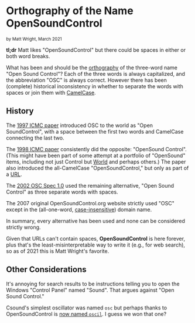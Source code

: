 # Orthography of the Name OpenSoundControl

<small>by Matt Wright, March 2021</small>


**tl;dr** Matt likes "OpenSoundControl" but there could be spaces
in either or both word breaks.

What has been and should be the
[orthography](https://en.wikipedia.org/wiki/Orthography) of the
three-word name "Open Sound Control"? Each of the three words is
always capitalized, and the abbreviation "OSC" is always correct.
However there has been (complete) historical inconsistency in whether
to separate the words with spaces or join them with
[CamelCase](https://en.wikipedia.org/wiki/Camel_case).

## History

The [1997 ICMC paper](files/1997-ICMC-OSC.pdf) introduced OSC to the
world as "Open SoundControl", with a space between the first two words
and CamelCase connecting the last two.

The [1998 ICMC paper](files/1998-OSC-Kit.pdf) consistently did the
opposite: "OpenSound Control".  (This might have been part of some
attempt at a portfolio of "OpenSound" items, including not just
Control but [World](http://osw.sourceforge.net) and perhaps others.)
The paper also introduced the all-CamelCase "OpenSoundControl," but
only as part of a [URL](https://en.wikipedia.org/wiki/URL).

The [2002 OSC Spec 1.0](spec-1_0.html) used the remaining alternative,
"Open Sound Control" as three separate words with spaces.

The 2007 original OpenSoundControl.org website strictly used "OSC"
except in the (all-one-word,
[case-insensitive](https://en.wikipedia.org/wiki/Case_sensitivity))
domain name.

In summary, every alternative has been used and none can be considered
strictly wrong. 

Given that URLs can't contain spaces, **OpenSoundControl** is here
forever, plus that's the least-misinterpretable way to write it (e.g.,
for web search), so as of 2021 this is Matt Wright's favorite.


## Other Considerations

It's annoying for search results to be instructions telling you to
open the Windows "Control Panel" named "Sound".  That argues against
"Open Sound Control."

Csound's simplest oscillator was named `osc` but perhaps thanks to
OpenSoundControl is [now named
`oscil`](http://www.csounds.com/manual/html/oscil.html). I guess we
won that one?
